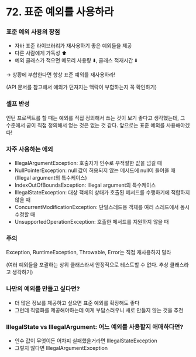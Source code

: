 # 72. 표준 예외를 사용하라

### 표준 예외 사용의 장점

- 자바 표준 라이브러리가 재사용하기 좋은 예외들을 제공
- 다른 사람에게 가독성 ⬆️
- 예외 클래스가 적으면 메모리 사용량 ⬇️, 클래스 적재시간 ⬇️

→ 상황에 부합한다면 항상 표준 예외를 재사용하라!

(API 문서를 참고해서 예외가 던져지는 맥락이 부합하는지 꼭 확인하기)

### 셀프 반성

인턴 프로젝트를 할 때는 예외를 직접 정의해서 쓰는 것이 보기 좋다고 생각했는데, 그 수준에서 굳이 직접 정의해서 얻는 것은 없는 것 같다. 앞으로는 표준 예외를 사용해야겠다!

### 자주 사용하는 에외

- IllegalArgumentException: 호출자가 인수로 부적절한 값을 넘길 때
- NullPointerException: null 값이 허용되지 않는 메서드에 null이 들어올 때 (Illegal argument의 특수케이스)
- IndexOutOfBoundsException: Illegal argument의 특수케이스
- IllegalStateException: 대상 객체의 상태가 호출된 메서드를 수행하기에 적합하지 않을 때
- ConcurrentModificationException: 단일스레드용 객체를 여러 스레드에서 동시 수정할 때
- UnsupportedOperationException: 호출한 메서드를 지원하지 않을 때

### 주의

Exception, RuntimeException, Throwable, Error는 직접 재사용하지 말라

(여러 예외들을 포괄하는 상위 클래스라서 안정적으로 테스트할 수 없다. 추상 클래스라고 생각하기)

### 나만의 예외를 만들고 싶다면?

- 더 많은 정보를 제공하고 싶으면 표준 예외를 확장해도 좋다
- 그런데 직렬화를 제공해야하는데 이게 부담스러우니 새로 만들지 않는 것을 추천

### IllegalState vs IllegalArgument: 어느 예외를 사용할지 애매하다면?

- 인수 값이 무엇이든 어차피 실패했을거라면 IllegalStateException
- 그렇지 않다면 IllegalArgumentException